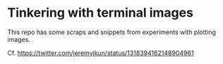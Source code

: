 # Tinkering with terminal images

This repo has some scraps and snippets from experiments with plotting images.

Cf. https://twitter.com/jeremyjkun/status/1318394162148904961
